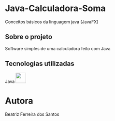 # Java-Calculadora-Soma
Conceitos básicos da linguagem java (JavaFX)

## Sobre o projeto
Software simples de uma calculadora feito com Java 

## Tecnologias utilizadas
 Java <img height="34em" src="https://cdn.jsdelivr.net/gh/devicons/devicon/icons/java/java-original-wordmark.svg" />

# Autora
Beatriz Ferreira dos Santos  
